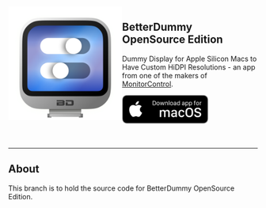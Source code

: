 <img src=".github/Icon-1024.png" width="230" alt="App icon" align="left"/>

<div>
<h2>BetterDummy OpenSource Edition</h2>
<p>Dummy Display for Apple Silicon Macs to Have Custom HiDPI Resolutions - an app from one of the makers of <a href="https://github.com/MonitorControl/MonitorControl">MonitorControl</a>.<p>
<a href="https://github.com/AikoCute-Offical/BetterDummy/releases"><img src=".github/macos_badge_noborder.png" width="175" alt="Download for macOS"/></a>
</div>

<br />
  
<hr>
  
## About

This branch is to hold the source code for BetterDummy OpenSource Edition.

